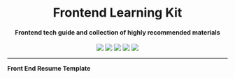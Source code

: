 <h1 align="center">Frontend Learning Kit</h1>
<h4 align="center">Frontend tech guide and collection of highly recommended materials</h3>
<div align="center">
    <p>
	    <a name="stars"><img src="https://img.shields.io/github/stars/pradipwebaholic/resume-template-hub?style=for-the-badge"></a>
	    <a name="forks"><img src="https://img.shields.io/github/forks/pradipwebaholic/resume-template-hub?logoColor=green&style=for-the-badge"></a>
	    <a name="contributions"><img src="https://img.shields.io/github/contributors/pradipwebaholic/resume-template-hub?logoColor=green&style=for-the-badge"></a>
	    <a name="madeWith"><img src="https://img.shields.io/badge/Made%20with-Markdown-1f425f.svg?style=for-the-badge"></a>
	    <a name="license"><img src="https://img.shields.io/github/license/pradipwebaholic/resume-template-hub?style=for-the-badge"></a>
    </p>
</div>

---





<strong>Front End Resume Template</strong>
 
 


